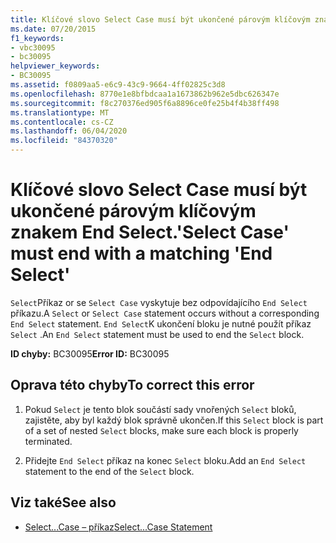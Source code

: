 ```yaml
---
title: Klíčové slovo Select Case musí být ukončené párovým klíčovým znakem End Select.
ms.date: 07/20/2015
f1_keywords:
- vbc30095
- bc30095
helpviewer_keywords:
- BC30095
ms.assetid: f0809aa5-e6c9-43c9-9664-4ff02825c3d8
ms.openlocfilehash: 8770e1e8bfbdcaa1a1673862b962e5dbc626347e
ms.sourcegitcommit: f8c270376ed905f6a8896ce0fe25b4f4b38ff498
ms.translationtype: MT
ms.contentlocale: cs-CZ
ms.lasthandoff: 06/04/2020
ms.locfileid: "84370320"
---
```

# <a name="select-case-must-end-with-a-matching-end-select"></a><span data-ttu-id="06b10-102">Klíčové slovo Select Case musí být ukončené párovým klíčovým znakem End Select.</span><span class="sxs-lookup"><span data-stu-id="06b10-102">'Select Case' must end with a matching 'End Select'</span></span>
<span data-ttu-id="06b10-103">`Select`Příkaz or se `Select Case` vyskytuje bez odpovídajícího `End Select` příkazu.</span><span class="sxs-lookup"><span data-stu-id="06b10-103">A `Select` or `Select Case` statement occurs without a corresponding `End Select` statement.</span></span> <span data-ttu-id="06b10-104">`End Select`K ukončení bloku je nutné použít příkaz `Select` .</span><span class="sxs-lookup"><span data-stu-id="06b10-104">An `End Select` statement must be used to end the `Select` block.</span></span>  
  
 <span data-ttu-id="06b10-105">**ID chyby:** BC30095</span><span class="sxs-lookup"><span data-stu-id="06b10-105">**Error ID:** BC30095</span></span>  
  
## <a name="to-correct-this-error"></a><span data-ttu-id="06b10-106">Oprava této chyby</span><span class="sxs-lookup"><span data-stu-id="06b10-106">To correct this error</span></span>  
  
1. <span data-ttu-id="06b10-107">Pokud `Select` je tento blok součástí sady vnořených `Select` bloků, zajistěte, aby byl každý blok správně ukončen.</span><span class="sxs-lookup"><span data-stu-id="06b10-107">If this `Select` block is part of a set of nested `Select` blocks, make sure each block is properly terminated.</span></span>  
  
2. <span data-ttu-id="06b10-108">Přidejte `End Select` příkaz na konec `Select` bloku.</span><span class="sxs-lookup"><span data-stu-id="06b10-108">Add an `End Select` statement to the end of the `Select` block.</span></span>  
  
## <a name="see-also"></a><span data-ttu-id="06b10-109">Viz také</span><span class="sxs-lookup"><span data-stu-id="06b10-109">See also</span></span>

- [<span data-ttu-id="06b10-110">Select...Case – příkaz</span><span class="sxs-lookup"><span data-stu-id="06b10-110">Select...Case Statement</span></span>](../language-reference/statements/select-case-statement.md)
